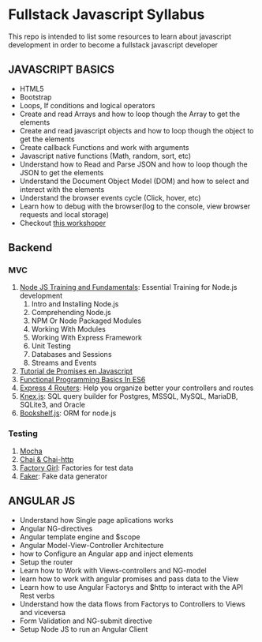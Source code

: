 # Fullstack Javascript Syllabus
This repo is intended to list some resources to learn about javascript development in order to become a fullstack javascript developer

## JAVASCRIPT BASICS
- HTML5
- Bootstrap
- Loops, If conditions and logical operators 
- Create and read  Arrays and how to loop though the Array to get the elements
- Create and read javascript objects and how to loop though the object to get the elements
- Create callback Functions and work with arguments
- Javascript native functions (Math, random, sort, etc)
- Understand how to Read and  Parse JSON and how to loop though the JSON to get the elements
- Understand the Document Object Model (DOM) and how to select and interect with the elements
- Understand the browser events cycle  (Click, hover, etc)
- Learn how to debug with the browser(log to the console, view browser requests and local storage)
- Checkout [this workshoper](https://github.com/workshopper/javascripting)

## Backend
### MVC
1. [Node JS Training and Fundamentals](https://www.udemy.com/node-js-training-and-fundamentals/learn/v4/overview): Essential Training for Node.js development
   1. Intro and Installing Node.js
   2. Comprehending Node.js
   3. NPM Or Node Packaged Modules
   4. Working With Modules
   5. Working With Express Framework
   6. Unit Testing
   7. Databases and Sessions
   8. Streams and Events
2. [Tutorial de Promises en Javascript](https://www.youtube.com/watch?v=FmdPjo00BgU)
3. [Functional Programming Basics In ES6](https://www.youtube.com/watch?v=FYXpOjwYzcs)
4. [Express 4 Routers](https://www.terlici.com/2014/09/29/express-router.html): Help you organize better your controllers and routes
5. [Knex.js](https://www.youtube.com/playlist?list=PL7sCSgsRZ-smPRSrim4bX5TQfRue1jKfw): SQL query builder for Postgres, MSSQL, MySQL, MariaDB, SQLite3, and Oracle
6. [Bookshelf.js](http://stackabuse.com/bookshelf-js-a-node-js-orm/): ORM for node.js

### Testing
1. [Mocha](https://mochajs.org/#getting-started)
2. [Chai & Chai-http](http://mherman.org/blog/2015/09/10/testing-node-js-with-mocha-and-chai/#.WgtGLbQ-cy4)
3. [Factory Girl](https://github.com/aexmachina/factory-girl/blob/master/docs/tutorial.md): Factories for test data
4. [Faker](https://github.com/marak/Faker.js/): Fake data generator


## ANGULAR JS
- Understand  how Single page aplications works 
- Angular NG-directives
- Angular template engine and $scope
- Angular Model-View-Controller Architecture
- how to Configure an Angular app and inject elements
- Setup the router
- Learn how to Work with Views-controllers and NG-model
- learn how to work with angular promises and pass data to the View
- Learn how to use Angular Factorys and $http to interact with the API Rest verbs
- Understand how the data flows from Factorys to Controllers to Views and viceversa 
- Form Validation and NG-submit directive
- Setup Node JS to run an Angular Client

